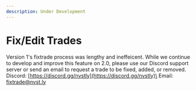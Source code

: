 ```yaml
---
description: Under Development
---
```


# Fix/Edit Trades

Version 1's fixtrade process was lengthy and ineffeicent. While we continue to develop and improve this feature on 2.0, please use our Discord support server or send an email to request a trade to be fixed, added, or removed.\
Discord: [https://discord.gg/nvstly](https://discord.gg/nvstly)\
Email: fixtrade@nvst.ly
